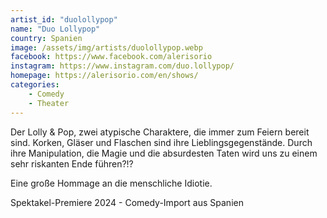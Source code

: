```yaml
---
artist_id: "duolollypop"
name: "Duo Lollypop"
country: Spanien
image: /assets/img/artists/duolollypop.webp
facebook: https://www.facebook.com/alerisorio
instagram: https://www.instagram.com/duo.lollypop/
homepage: https://alerisorio.com/en/shows/
categories:
    - Comedy
    - Theater
---
```

Der Lolly & Pop, zwei atypische Charaktere, die immer zum Feiern bereit sind. Korken, Gläser und Flaschen sind ihre Lieblingsgegenstände. Durch ihre Manipulation, die Magie und die absurdesten Taten wird uns zu einem sehr riskanten Ende führen?!?

Eine große Hommage an die menschliche Idiotie.

Spektakel-Premiere 2024 - Comedy-Import aus Spanien